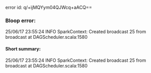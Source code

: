 error id: q/+ijMQYym04QJWcq+aACQ==
### Bloop error:

25/06/17 23:55:24 INFO SparkContext: Created broadcast 25 from broadcast at DAGScheduler.scala:1580
#### Short summary: 

25/06/17 23:55:24 INFO SparkContext: Created broadcast 25 from broadcast at DAGScheduler.scala:1580